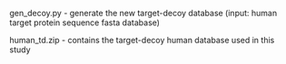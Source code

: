 gen_decoy.py - generate the new target-decoy database (input: human target protein sequence fasta database)

human_td.zip - contains the target-decoy human database used in this study
